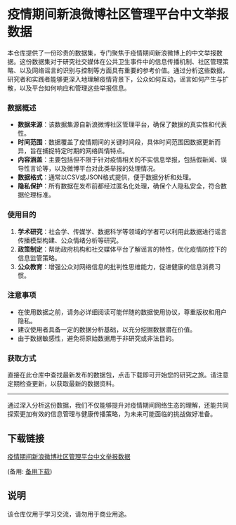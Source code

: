 # 疫情期间新浪微博社区管理平台中文举报数据

本仓库提供了一份珍贵的数据集，专门聚焦于疫情期间新浪微博上的中文举报数据。这份数据集对于研究社交媒体在公共卫生事件中的信息传播机制、社区管理策略、以及网络谣言的识别与控制等方面具有重要的参考价值。通过分析这些数据，研究者和实践者能够更深入地理解疫情背景下，公众如何互动，谣言如何产生与扩散，以及平台如何响应和管理这些举报信息。

### 数据概述

- **数据来源**：该数据集源自新浪微博社区管理平台，确保了数据的真实性和代表性。
- **时间范围**：数据覆盖了疫情期间的关键时间段，具体时间范围因数据更新而异，旨在捕捉特定时期的网络舆情特点。
- **内容涵盖**：主要包括但不限于针对疫情相关的不实信息举报，包括假新闻、误导性言论等，以及微博平台对此类举报的处理情况。
- **数据格式**：通常以CSV或JSON格式提供，便于数据分析和处理。
- **隐私保护**：所有数据在发布前都经过匿名化处理，确保个人隐私安全，符合数据伦理标准。

### 使用目的

1. **学术研究**：社会学、传媒学、数据科学等领域的学者可以利用此数据进行谣言传播模型构建、公众情绪分析等研究。
2. **政策制定**：帮助政府机构和社交媒体平台了解谣言的特性，优化疫情防控下的信息监管策略。
3. **公众教育**：增强公众对网络信息的批判性思维能力，促进健康的信息消费习惯。

### 注意事项

- 在使用数据之前，请务必详细阅读可能伴随的数据使用协议，尊重版权和用户隐私。
- 建议使用者具备一定的数据分析基础，以充分挖掘数据潜在价值。
- 由于数据敏感性，避免将原始数据用于非研究或非法目的。

### 获取方式

直接在此仓库中查找最新发布的数据包，点击下载即可开始您的研究之旅。请注意定期检查更新，以获取最新的数据资料。

---

通过深入分析这份数据，我们不仅能够提升对疫情期间网络生态的理解，还能共同探索更加有效的信息管理与健康传播策略，为未来可能面临的挑战做好准备。

## 下载链接
[疫情期间新浪微博社区管理平台中文举报数据](https://pan.quark.cn/s/90f83a65ae4c) 

(备用: [备用下载](https://pan.baidu.com/s/1SvWCKnoDDRa_flNO-zOD7g?pwd=1234))

## 说明

该仓库仅用于学习交流，请勿用于商业用途。
